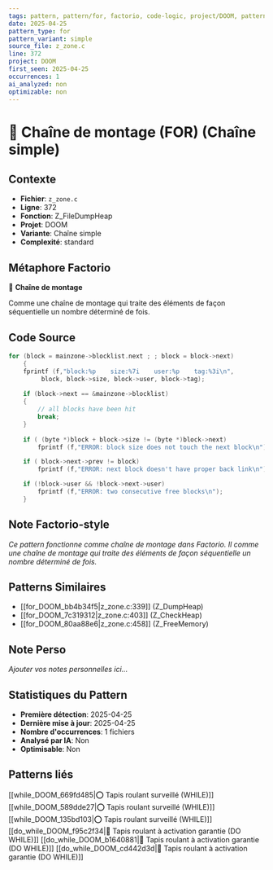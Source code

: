 ```yaml
---
tags: pattern, pattern/for, factorio, code-logic, project/DOOM, pattern/variant/simple
date: 2025-04-25
pattern_type: for
pattern_variant: simple
source_file: z_zone.c
line: 372
project: DOOM
first_seen: 2025-04-25
occurrences: 1
ai_analyzed: non
optimizable: non
---
```


# 🔄 Chaîne de montage (FOR) (Chaîne simple)

## Contexte
- **Fichier**: `z_zone.c`
- **Ligne**: 372
- **Fonction**: Z_FileDumpHeap
- **Projet**: DOOM
- **Variante**: Chaîne simple
- **Complexité**: standard

## Métaphore Factorio
🔄 **Chaîne de montage**

Comme une chaîne de montage qui traite des éléments de façon séquentielle un nombre déterminé de fois.

## Code Source
```c
for (block = mainzone->blocklist.next ; ; block = block->next)
    {
	fprintf (f,"block:%p    size:%7i    user:%p    tag:%3i\n",
		 block, block->size, block->user, block->tag);
		
	if (block->next == &mainzone->blocklist)
	{
	    // all blocks have been hit
	    break;
	}
	
	if ( (byte *)block + block->size != (byte *)block->next)
	    fprintf (f,"ERROR: block size does not touch the next block\n");

	if ( block->next->prev != block)
	    fprintf (f,"ERROR: next block doesn't have proper back link\n");

	if (!block->user && !block->next->user)
	    fprintf (f,"ERROR: two consecutive free blocks\n");
    }
```

## Note Factorio-style
*Ce pattern fonctionne comme chaîne de montage dans Factorio. Il comme une chaîne de montage qui traite des éléments de façon séquentielle un nombre déterminé de fois.*

## Patterns Similaires
- [[for_DOOM_bb4b34f5|z_zone.c:339]] (Z_DumpHeap)
- [[for_DOOM_7c319312|z_zone.c:403]] (Z_CheckHeap)
- [[for_DOOM_80aa88e6|z_zone.c:458]] (Z_FreeMemory)

## Note Perso
*Ajouter vos notes personnelles ici...*

## Statistiques du Pattern
- **Première détection**: 2025-04-25
- **Dernière mise à jour**: 2025-04-25
- **Nombre d'occurrences**: 1 fichiers
- **Analysé par IA**: Non
- **Optimisable**: Non

## Patterns liés
[[while_DOOM_669fd485|⭕ Tapis roulant surveillé (WHILE)]]
[[while_DOOM_589dde27|⭕ Tapis roulant surveillé (WHILE)]]
[[while_DOOM_135bd103|⭕ Tapis roulant surveillé (WHILE)]]
[[do_while_DOOM_f95c2f34|🔄 Tapis roulant à activation garantie (DO WHILE)]]
[[do_while_DOOM_b1640881|🔄 Tapis roulant à activation garantie (DO WHILE)]]
[[do_while_DOOM_cd442d3d|🔄 Tapis roulant à activation garantie (DO WHILE)]]
